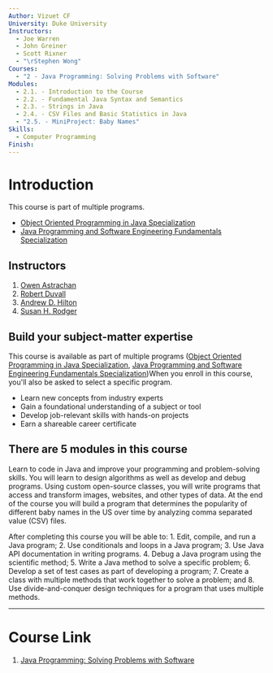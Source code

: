 ```yaml
---
Author: Vizuet CF
University: Duke University
Instructors:
  - Joe Warren
  - John Greiner
  - Scott Rixner
  - "\rStephen Wong"
Courses:
  - "2 - Java Programming: Solving Problems with Software"
Modules:
  - 2.1. - Introduction to the Course
  - 2.2. - Fundamental Java Syntax and Semantics
  - 2.3. - Strings in Java
  - 2.4. - CSV Files and Basic Statistics in Java
  - "2.5. - MiniProject: Baby Names"
Skills:
  - Computer Programming
Finish:
---
```

# Introduction

This course is part of multiple programs.

- [Object Oriented Programming in Java Specialization](https://www.coursera.org/specializations/object-oriented-programming)
- [Java Programming and Software Engineering Fundamentals Specialization](https://www.coursera.org/specializations/java-programming)
## Instructors

1. [Owen Astrachan](https://www.coursera.org/instructor/owen-astrachan)
2. [Robert Duvall](https://www.coursera.org/instructor/robert-duvall)
3. [Andrew D. Hilton](https://www.coursera.org/instructor/andrew-hilton)
4. [Susan H. Rodger](https://www.coursera.org/instructor/susan-rodger)
## Build your subject-matter expertise

This course is available as part of multiple programs ([Object Oriented Programming in Java Specialization](https://www.coursera.org/specializations/object-oriented-programming), [Java Programming and Software Engineering Fundamentals Specialization](https://www.coursera.org/specializations/java-programming))When you enroll in this course, you'll also be asked to select a specific program.

- Learn new concepts from industry experts
- Gain a foundational understanding of a subject or tool
- Develop job-relevant skills with hands-on projects
- Earn a shareable career certificate
## There are 5 modules in this course

Learn to code in Java and improve your programming and problem-solving skills. You will learn to design algorithms as well as develop and debug programs. Using custom open-source classes, you will write programs that access and transform images, websites, and other types of data. At the end of the course you will build a program that determines the popularity of different baby names in the US over time by analyzing comma separated value (CSV) files.

After completing this course you will be able to: 1. Edit, compile, and run a Java program; 2. Use conditionals and loops in a Java program; 3. Use Java API documentation in writing programs. 4. Debug a Java program using the scientific method; 5. Write a Java method to solve a specific problem; 6. Develop a set of test cases as part of developing a program; 7. Create a class with multiple methods that work together to solve a problem; and 8. Use divide-and-conquer design techniques for a program that uses multiple methods.

---
# Course Link 

1. [Java Programming: Solving Problems with Software](https://www.coursera.org/learn/java-programming?specialization=java-programming)
